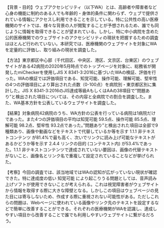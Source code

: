 【背景・目的】ウェブアクセシビリティ（以下WA）とは、高齢者や障害者など心身の機能に制約のある人でも年齢的・身体的条件に関わらず、ウェブで提供されている情報にアクセスし利用できることを示している。特に公共性の高い医療機関のサイトでは、様々な背景の人が閲覧することが予想されるため、誰でも同じように情報を取得できることが望まれている。しかし、特に中小病院を含めた公的医療機関でのウェブサイトのアクセシビリティの現状を把握するための調査はほとんど行われていない。本研究では、医療機関のウェブサイトを対象にWAを定量的に評価し、取り組みの現状を調査した。

【方法】東京都区中心部（千代田区、中央区、港区、文京区、台東区）のウェブサイトがある42病院の2020年5月時点でのトップページを対象に、総務省が開発したmiCheckerを使用しJIS X 8341-3:2016に基づいたWAの検証、評価を行った。WAの検証では評価項目である、知覚可能、操作可能、理解可能、堅牢性の4つの評価項目により算出された点数（0-100点）を病院別・東京都区別に集計した。JIS X 8341-3:2016のJIS達成等級AもしくはAAの38項目で”問題あり”と検出された項目については、その内容と全病院での割合を調査した。また、WA基本方針を公表しているウェブサイトを調査した。

【結果】対象病院42病院のうち、WA方針の公表を行っている病院は1病院だけであった。また4つの評価項目の平均は知覚可能 59.5点、操作可能 85.5点、理解可能 98.2点、堅牢性 93.2点であった。”問題あり”と検出された項目は全部で9種類あり、画像や動画などをテキストで代替しているか等を示す 1.1.1 非テキストコンテンツ が81.4%で最も高く、次いでリンクに読み上げ可能なテキストがあるかどうか等を示す 2.4.4 リンクの目的 (コンテキスト内) が53.4%であった。1.1.1 非テキストコンテンツで達成されていない要因は、画像の代替テキストがないこと、画像名とリンク名で重複して設定されていることなどが挙げられた。

【考察】今回の調査では、該当地域ではWAの認知が広がっていない現状が確認できた。特に達成度の低い 知覚可能 により起こりうる問題としては、音声読み上げソフトが使用できないことが考えられる。これは視覚障害者がウェブサイトから情報を取得する際に大きな障壁となる。しかしこの項目はウェブページの見た目には寄与しないため、作成する際に重視されない可能性がある。ただしこれらの問題は、Webページに使われている画像やリンク先のテキストを設定するなどで簡単に改善することができる。それぞれの医療機関がWAを認識し、達成しやすい項目から改善することで誰でも利用しやすいウェブサイトに繋がるだろう。